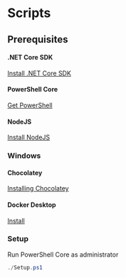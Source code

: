 # Scripts

## Prerequisites

#### .NET Core SDK

[Install .NET Core SDK](https://dotnet.microsoft.com/download)

#### PowerShell Core

[Get PowerShell](https://github.com/PowerShell/PowerShell#get-powershell)

#### NodeJS

[Install NodeJS](https://nodejs.org/en/download/)

### Windows

#### Chocolatey

[Installing Chocolatey](https://chocolatey.org/install)

#### Docker Desktop

[Install](https://hub.docker.com/editions/community/docker-ce-desktop-windows)

### Setup

Run PowerShell Core as administrator

```PowerShell
./Setup.ps1
```
